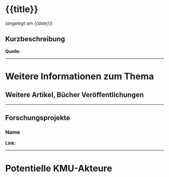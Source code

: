 
# {{title}}
(_angelegt am {{date}}_)
## Kurzbeschreibung


**Quelle:** 


---
# Weitere Informationen zum Thema

## Weitere Artikel, Bücher Veröffentlichungen


---
## Forschungsprojekte

### Name

**Link:** 

---
# Potentielle KMU-Akteure


